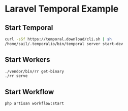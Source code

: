 # Laravel Temporal Example

## Start Temporal

```bash
curl -sSf https://temporal.download/cli.sh | sh
/home/sail/.temporalio/bin/temporal server start-dev
```

## Start Workers

```bash
./vendor/bin/rr get-binary
./rr serve
```

## Start Workflow

```bash
php artisan workflow:start
```
